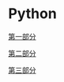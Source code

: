 # Python


[第一部分](/Python/part01/index.html)


[第二部分](/Python/part02/index.html)


[第三部分](/Python/part03/index.html)

